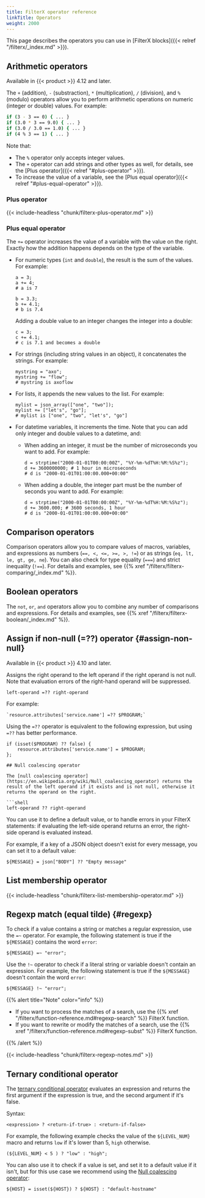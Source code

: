 ```yaml
---
title: FilterX operator reference
linkTitle: Operators
weight: 2000
---
```


<!-- This file is under the copyright of Axoflow, and licensed under Apache License 2.0, except for using the Axoflow and AxoSyslog trademarks. -->



This page describes the operators you can use in [FilterX blocks]({{< relref "/filterx/_index.md" >}}).

## Arithmetic operators

Available in {{< product >}} 4.12 and later.

The `+` (addition), `-` (substraction), `*` (multiplication), `/` (division), and `%` (modulo) operators allow you to perform arithmetic operations on numeric (integer or double) values. For example:

```sh
if (3 - 3 == 0) { ... }
if (3.0 * 3 == 9.0) { ... }
if (3.0 / 3.0 == 1.0) { ... }
if (4 % 3 == 1) { ... }
```

Note that:

- The `%` operator only accepts integer values.
- The `+` operator can add strings and other types as well, for details, see the [Plus operator]({{< relref "#plus-operator" >}}).
- To increase the value of a variable, see the [Plus equal operator]({{< relref "#plus-equal-operator" >}}).

### Plus operator

{{< include-headless "chunk/filterx-plus-operator.md" >}}

### Plus equal operator

The `+=` operator increases the value of a variable with the value on the right. Exactly how the addition happens depends on the type of the variable.

- For numeric types (`int` and `double`), the result is the sum of the values. For example:

    ```shell
    a = 3;
    a += 4;
    # a is 7

    b = 3.3;
    b += 4.1;
    # b is 7.4
    ```

    Adding a double value to an integer changes the integer into a double:

    ```shell
    c = 3;
    c += 4.1;
    # c is 7.1 and becomes a double
    ```

- For strings (including string values in an object), it concatenates the strings. For example:

    ```shell
    mystring = "axo";
    mystring += "flow";
    # mystring is axoflow
    ```

- For lists, it appends the new values to the list. For example:

    ```shell
    mylist = json_array(["one", "two"]);
    mylist += ["let's", "go"];
    # mylist is ["one", "two", "let's", "go"]
    ```

- For datetime variables, it increments the time. Note that you can add only integer and double values to a datetime, and:

    - When adding an integer, it must be the number of microseconds you want to add. For example:

        ```shell
        d = strptime("2000-01-01T00:00:00Z", "%Y-%m-%dT%H:%M:%S%z");
        d += 3600000000; # 1 hour in microseconds
        # d is "2000-01-01T01:00:00.000+00:00"
        ```

    - When adding a double, the integer part must be the number of seconds you want to add. For example:

        ```shell
        d = strptime("2000-01-01T00:00:00Z", "%Y-%m-%dT%H:%M:%S%z");
        d += 3600.000; # 3600 seconds, 1 hour
        # d is "2000-01-01T01:00:00.000+00:00"
        ```

## Comparison operators

Comparison operators allow you to compare values of macros, variables, and expressions as numbers (`==, <, <=, >=, >, !=`) or as strings
(`eq, lt, le, gt, ge, ne`). You can also check for type equality (`===`) and strict inequality (`!==`). For details and examples, see {{% xref "/filterx/filterx-comparing/_index.md" %}}.

## Boolean operators

The `not`, `or`, `and` operators allow you to combine any number of comparisons and expressions. For details and examples, see {{% xref "/filterx/filterx-boolean/_index.md" %}}.

## Assign if non-null (=??) operator {#assign-non-null}

Available in {{< product >}} 4.10 and later.

Assigns the right operand to the left operand if the right operand is not null. Note that evaluation errors of the right-hand operand will be suppressed.

```shell
left-operand =?? right-operand
```

For example:

```shell
`resource.attributes['service.name'] =?? $PROGRAM;`
```

Using the `=??` operator is equivalent to the following expression, but using `=??` has better performance.

```code
if (isset($PROGRAM) ?? false) {
    resource.attributes['service.name'] = $PROGRAM;
};

## Null coalescing operator

The [null coalescing operator](https://en.wikipedia.org/wiki/Null_coalescing_operator) returns the result of the left operand if it exists and is not null, otherwise it returns the operand on the right.

```shell
left-operand ?? right-operand
```

You can use it to define a default value, or to handle errors in your FilterX statements: if evaluating the left-side operand returns an error, the right-side operand is evaluated instead.

For example, if a key of a JSON object doesn't exist for every message, you can set it to a default value:

```shell
${MESSAGE} = json["BODY"] ?? "Empty message"
```

## List membership operator

{{< include-headless "chunk/filterx-list-membership-operator.md" >}}

## Regexp match (equal tilde) {#regexp}

To check if a value contains a string or matches a regular expression, use the `=~` operator. For example, the following statement is true if the `${MESSAGE}` contains the word `error`:

```shell
${MESSAGE} =~ "error";
```

Use the `!~` operator to check if a literal string or variable doesn't contain an expression. For example, the following statement is true if the `${MESSAGE}` doesn't contain the word `error`:

```shell
${MESSAGE} !~ "error";
```

{{% alert title="Note" color="info" %}}

- If you want to process the matches of a search, use the {{% xref "/filterx/function-reference.md#regexp-search" %}} FilterX function.
- If you want to rewrite or modify the matches of a search, use the {{% xref "/filterx/function-reference.md#regexp-subst" %}} FilterX function.

{{% /alert %}}

{{< include-headless "chunk/filterx-regexp-notes.md" >}}

<!-- FIXME add some more complex regex examples -->

<!-- 
FIXME what is relevant/applicable from /chapter-manipulating-messages/regular-expressions/ ?

Is there a workaround for wildcards/globbing? /chapter-routing-filters/filters/regular-expr/_index.md ?
-->

## Ternary conditional operator

The [ternary conditional operator](https://en.wikipedia.org/wiki/Ternary_conditional_operator) evaluates an expression and returns the first argument if the expression is true, and the second argument if it's false.

Syntax:

```shell
<expression> ? <return-if-true> : <return-if-false>
```

For example, the following example checks the value of the `${LEVEL_NUM}` macro and returns `low` if it's lower than 5, `high` otherwise.

```shell
(${LEVEL_NUM} < 5 ) ? "low" : "high";
```

You can also use it to check if a value is set, and set it to a default value if it isn't, but for this use case we recommend using the [Null coalescing operator](#null-coalescing-operator):

```shell
${HOST} = isset(${HOST}) ? ${HOST} : "default-hostname"
```
